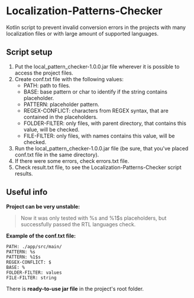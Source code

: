 # Localization-Patterns-Checker
Kotlin script to prevent invalid conversion errors in the projects with many localization files or with large amount of supported languages.

## Script setup
1. Put the local_pattern_checker-1.0.0.jar file wherever it is possible to access the project files.
2. Create conf.txt file with the following values:
    * PATH: path to files.
    * BASE: base pattern or char to identify if the string contains placeholder.
    * PATTERN: placeholder pattern.
    * REGEX-CONFLICT: characters from REGEX syntax, that are contained in the placeholders.
    * FOLDER-FILTER: only files, with parent directory, that contains this value, will be checked.
    * FILE-FILTER: only files, with names contains this value, will be checked.
3. Run the local_pattern_checker-1.0.0.jar file (be sure, that you've placed conf.txt file in the same directory).
4. If there were some errors, check errors.txt file.
5. Check result.txt file, to see the Localization-Patterns-Checker script results.

## Useful info

**Project can be very unstable:**
> Now it was only tested with %s and %1$s placeholders, but successfully passed the RTL languages check.

**Example of the conf.txt file:**
```
PATH: ./app/src/main/
PATTERN: %s
PATTERN: %1$s
REGEX-CONFLICT: $
BASE: %
FOLDER-FILTER: values
FILE-FILTER: string
```

There is **ready-to-use jar file** in the project's root folder.